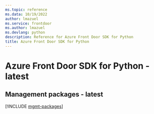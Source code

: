 ```yaml
---
ms.topic: reference
ms.data: 10/19/2022
author: lmazuel
ms.service: frontdoor
ms.author: lmazuel
ms.devlang: python
description: Reference for Azure Front Door SDK for Python
title: Azure Front Door SDK for Python
---
```

# Azure Front Door SDK for Python - latest

## Management packages - latest
[!INCLUDE [mgmt-packages](front-door-mgmt-index.md)]